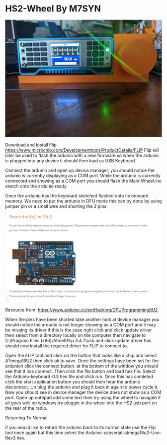 # HS2-Wheel By M7SYN

![alt text](https://github.com/Zy0d0x0/HS2-Wheel/blob/main/wheel-built.jpg)


Download and Install Flip https://www.microchip.com/Developmenttools/ProductDetails/FLIP
Flip will later be used to flash the ardunio with a new firmware so when the ardunio is 
plugged into any device it should then load as USB Keyboard.

Connect the ardunio and open up device manager, you should notice the ardunio is currently
displaying as a COM port. While the ardunio is currently connected and showing as a COM port
you should flash the Main-Wheel.ino sketch onto the ardunio ready.

Once the ardunio has the keyboard sketched flashed onto its onboard memory. We need
to put the ardunio in DFU mode this can by done by using jumper pin or a small wire
and shorting the 2 pins. 

![alt text](https://github.com/Zy0d0x0/HS2-Wheel/blob/main/dfu.JPG)

Resource from: https://www.arduino.cc/en/Hacking/DFUProgramming8U2


When the pins have been shorted take another look at device manager you should
notice the ardunio is not longer showing as a COM port and it may be missing 
its driver if this is the case right click and click update driver then select
from a directory locally on the computer then navigate to C:\Program Files (x86)\Atmel\Flip 3.4.7\usb
and click update driver this should now install the required driver for FLIP to connect to.

Open the FLIP tool and click on the button that looks like a chip and select ATmega16U2 then click ok to save. Once the settings have been set for the ardunion click the connect button. at the bottom of the window you should see that it has connect. Then click the file button and load hex file. Select the Arduino-keyboard-0.3.hex file and click run. Once this has comleted click the start application button you should then hear the ardunio disconnect. Un plug the ardunio and plug it back in again to power cycle it.
Now you should see in device manager the device does not show as a COM port.
Open up notepad add some text then try using the wheel to navigate if all goes well on windows try pluggin in the wheel into the HS2 usb port on the rear of the radio.



Returning To Normal

if you would like to return the ardunio back to its normal state use the Flip tool once again but this time select 
the Arduino-usbserial-atmega16u2-Uno-Rev3.hex.
